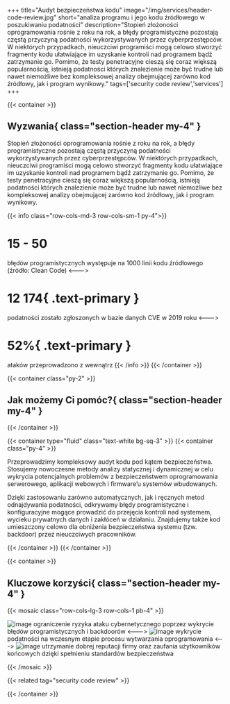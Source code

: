 +++
title="Audyt bezpieczeństwa kodu"
image="/img/services/header-code-review.jpg"
short="analiza programu i jego kodu źródłowego w poszukiwaniu podatności"
description="Stopień złożoności oprogramowania rośnie z roku na rok, a błędy programistyczne pozostają częstą przyczyną podatności wykorzystywanych przez cyberprzestępców. W niektórych przypadkach, nieuczciwi programiści mogą celowo stworzyć fragmenty kodu ułatwiające im uzyskanie kontroli nad programem bądź zatrzymanie go. Pomimo, że testy penetracyjne cieszą się coraz większą popularnością, istnieją podatności których znalezienie może być trudne lub nawet niemożliwe bez kompleksowej analizy obejmującej zarówno kod źródłowy, jak i program wynikowy."
tags=['security code review','services']
+++

{{< container >}}
## Wyzwania{ class="section-header my-4" }

Stopień złożoności oprogramowania rośnie z roku na rok, a błędy programistyczne pozostają częstą przyczyną podatności wykorzystywanych przez cyberprzestępców. W niektórych przypadkach, nieuczciwi programiści mogą celowo stworzyć fragmenty kodu ułatwiające im uzyskanie kontroli nad programem bądź zatrzymanie go. Pomimo, że testy penetracyjne cieszą się coraz większą popularnością, istnieją podatności których znalezienie może być trudne lub nawet niemożliwe bez kompleksowej analizy obejmującej zarówno kod źródłowy, jak i program wynikowy.

{{< info class="row-cols-md-3 row-cols-sm-1 py-4">}}
# __15 - 50__

błędów programistycznych występuje na 1000 linii kodu źródłowego  
(źródło: Clean Code)
<--->
# __12 174__{ .text-primary }

podatności zostało zgłoszonych w bazie danych CVE w 2019 roku
<--->
# __52%__{ .text-primary }

ataków przeprowadzono z wewnątrz
{{< /info >}}
{{< /container >}}

{{< container class="py-2" >}}

## Jak możemy Ci pomóc?{ class="section-header my-4" }

{{< /container >}}

{{< container type="fluid" class="text-white bg-sq-3" >}}
{{< container class="py-4" >}}

Przeprowadzimy kompleksowy audyt kodu pod kątem bezpieczeństwa. Stosujemy nowoczesne metody analizy statycznej i dynamicznej w celu wykrycia potencjalnych problemów z bezpieczeństwem oprogramowania serwerowego, aplikacji webowych i firmware’u systemów wbudowanych.

Dzięki zastosowaniu zarówno automatycznych, jak i ręcznych metod odnajdywania podatności, odkrywamy błędy programistyczne i konfiguracyjne mogące prowadzić do przejęcia kontroli nad systemem, wycieku prywatnych danych i zakłóceń w działaniu. Znajdujemy także kod umieszczony celowo dla obniżenia bezpieczeństwa systemu (tzw. backdoor) przez nieuczciwych pracowników.

{{< /container >}}
{{< /container >}}


{{< container >}}

## Kluczowe korzyści{ class="section-header my-4" }


{{< mosaic class="row-cols-lg-3 row-cols-1 pb-4" >}}

![image](/img/icons/icon_lock_2.png)
ograniczenie ryzyka ataku cybernetycznego poprzez wykrycie błędów programistycznych i backdoorów
<--->
![image](/img/icons/ik_check1.png)
wykrycie podatności na wczesnym etapie procesu wytwarzania oprogramowania
<--->
![image](/img/icons/ik_certyfikat.png)
utrzymanie dobrej reputacji firmy oraz zaufania użytkowników końcowych dzięki spełnieniu standardów bezpieczeństwa

{{< /mosaic >}}


{{< related tag="security code review" >}}


{{< /container >}}
